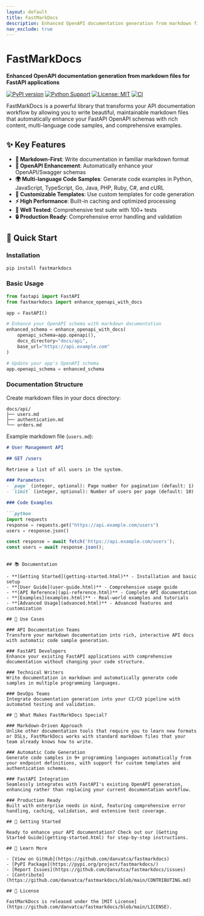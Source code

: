 ```yaml
---
layout: default
title: FastMarkDocs
description: Enhanced OpenAPI documentation generation from markdown files for FastAPI applications
nav_exclude: true
---
```


# FastMarkDocs

**Enhanced OpenAPI documentation generation from markdown files for FastAPI applications**

[![PyPI version](https://badge.fury.io/py/fastmarkdocs.svg)](https://badge.fury.io/py/fastmarkdocs)
[![Python Support](https://img.shields.io/pypi/pyversions/fastmarkdocs.svg)](https://pypi.org/project/fastmarkdocs/)
[![License: MIT](https://img.shields.io/badge/License-MIT-yellow.svg)](https://opensource.org/licenses/MIT)
[![CI](https://github.com/danvatca/fastmarkdocs/workflows/CI/badge.svg)](https://github.com/danvatca/fastmarkdocs/actions)

FastMarkDocs is a powerful library that transforms your API documentation workflow by allowing you to write beautiful, maintainable markdown files that automatically enhance your FastAPI OpenAPI schemas with rich content, multi-language code samples, and comprehensive examples.

## ✨ Key Features

- **📝 Markdown-First**: Write documentation in familiar markdown format
- **🔧 OpenAPI Enhancement**: Automatically enhance your OpenAPI/Swagger schemas
- **🌍 Multi-language Code Samples**: Generate code examples in Python, JavaScript, TypeScript, Go, Java, PHP, Ruby, C#, and cURL
- **🎨 Customizable Templates**: Use custom templates for code generation
- **⚡ High Performance**: Built-in caching and optimized processing
- **🧪 Well Tested**: Comprehensive test suite with 100+ tests
- **🔒 Production Ready**: Comprehensive error handling and validation

## 🚀 Quick Start

### Installation

```bash
pip install fastmarkdocs
```

### Basic Usage

```python
from fastapi import FastAPI
from fastmarkdocs import enhance_openapi_with_docs

app = FastAPI()

# Enhance your OpenAPI schema with markdown documentation
enhanced_schema = enhance_openapi_with_docs(
    openapi_schema=app.openapi(),
    docs_directory="docs/api",
    base_url="https://api.example.com"
)

# Update your app's OpenAPI schema
app.openapi_schema = enhanced_schema
```

### Documentation Structure

Create markdown files in your docs directory:

```
docs/api/
├── users.md
├── authentication.md
└── orders.md
```

Example markdown file (`users.md`):

```markdown
# User Management API

## GET /users

Retrieve a list of all users in the system.

### Parameters
- `page` (integer, optional): Page number for pagination (default: 1)
- `limit` (integer, optional): Number of users per page (default: 10)

### Code Examples

```python
import requests
response = requests.get("https://api.example.com/users")
users = response.json()
```

```javascript
const response = await fetch('https://api.example.com/users');
const users = await response.json();
```
```

## 📚 Documentation

- **[Getting Started](getting-started.html)** - Installation and basic setup
- **[User Guide](user-guide.html)** - Comprehensive usage guide
- **[API Reference](api-reference.html)** - Complete API documentation
- **[Examples](examples.html)** - Real-world examples and tutorials
- **[Advanced Usage](advanced.html)** - Advanced features and customization

## 🎯 Use Cases

### API Documentation Teams
Transform your markdown documentation into rich, interactive API docs with automatic code sample generation.

### FastAPI Developers
Enhance your existing FastAPI applications with comprehensive documentation without changing your code structure.

### Technical Writers
Write documentation in markdown and automatically generate code samples in multiple programming languages.

### DevOps Teams
Integrate documentation generation into your CI/CD pipeline with automated testing and validation.

## 🌟 What Makes FastMarkDocs Special?

### Markdown-Driven Approach
Unlike other documentation tools that require you to learn new formats or DSLs, FastMarkDocs works with standard markdown files that your team already knows how to write.

### Automatic Code Generation
Generate code samples in 9+ programming languages automatically from your endpoint definitions, with support for custom templates and authentication schemes.

### FastAPI Integration
Seamlessly integrates with FastAPI's existing OpenAPI generation, enhancing rather than replacing your current documentation workflow.

### Production Ready
Built with enterprise needs in mind, featuring comprehensive error handling, caching, validation, and extensive test coverage.

## 🚀 Getting Started

Ready to enhance your API documentation? Check out our [Getting Started Guide](getting-started.html) for step-by-step instructions.

## 📖 Learn More

- [View on GitHub](https://github.com/danvatca/fastmarkdocs)
- [PyPI Package](https://pypi.org/project/fastmarkdocs/)
- [Report Issues](https://github.com/danvatca/fastmarkdocs/issues)
- [Contribute](https://github.com/danvatca/fastmarkdocs/blob/main/CONTRIBUTING.md)

## 📄 License

FastMarkDocs is released under the [MIT License](https://github.com/danvatca/fastmarkdocs/blob/main/LICENSE). 
